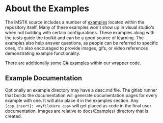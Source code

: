 # About the Examples

The iMSTK source includes a number of [examples](https://gitlab.kitware.com/iMSTK/iMSTK/-/tree/master/Examples) located within the repository itself. Many of these examples won't show up in visual studio's when not building with certain configurations. These examples along with the tests guide the toolkit and can be a good source of learning. The examples also help answer questions, as people can be referred to specific ones, it's also encouraged to provide images, gifs, or video references demonstrating example functionality.

There are additionally some [C# examples](https://gitlab.kitware.com/iMSTK/iMSTK/-/tree/master/Source/Wrappers/iMSTKCSharpWrapper/Examples) within our wrapper code.

## Example Documentation

Optionally an example directory may have a desc.md file. The gitlab runner that builds the documentation will generate documentation pages for every example with one. It will also place it in the examples section. Any `[cpp_insert]: <myfileHere.cpp>` will get placed as code in the final user documentation. Images are relative to docs/Examples/ directory that is created.